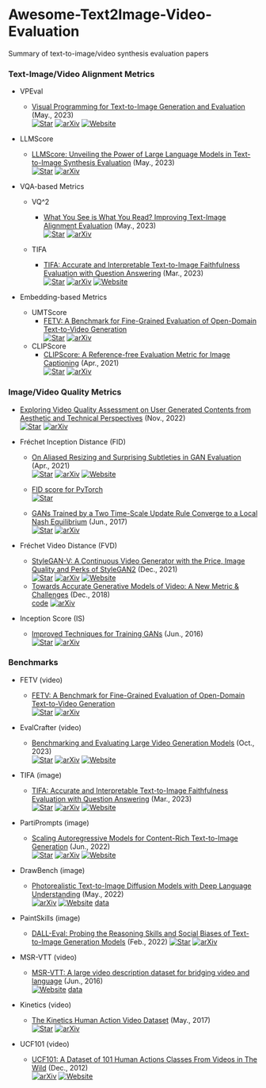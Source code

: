 # Awesome-Text2Image-Video-Evaluation
Summary of text-to-image/video synthesis evaluation papers


### Text-Image/Video Alignment Metrics
+ VPEval
  + [Visual Programming for Text-to-Image Generation and Evaluation](https://arxiv.org/abs/2305.15328) (May., 2023)  
    [![Star](https://img.shields.io/github/stars/aszala/VPEval.svg?style=social&label=Star)](https://github.com/aszala/VPEval)
    [![arXiv](https://img.shields.io/badge/arXiv-b31b1b.svg)](https://arxiv.org/abs/2305.15328)
    [![Website](https://img.shields.io/badge/Website-9cf)](https://vp-t2i.github.io/)
    
+ LLMScore
  + [LLMScore: Unveiling the Power of Large Language Models in Text-to-Image Synthesis Evaluation](https://arxiv.org/abs/2305.11116) (May., 2023)  
    [![Star](https://img.shields.io/github/stars/Yushi-Hu/tifa.svg?style=social&label=Star)](https://github.com/yujielu10/llmscore)
    [![arXiv](https://img.shields.io/badge/arXiv-b31b1b.svg)](https://arxiv.org/abs/2305.11116)

+ VQA-based Metrics
  + VQ^2
    + [What You See is What You Read? Improving Text-Image Alignment Evaluation](https://arxiv.org/abs/2305.10400) (May., 2023)  
      [![Star](https://img.shields.io/github/stars/yonatanbitton/wysiwyr.svg?style=social&label=Star)](https://github.com/yonatanbitton/wysiwyr)
      [![arXiv](https://img.shields.io/badge/arXiv-b31b1b.svg)](https://arxiv.org/abs/2305.10400)
      
  + TIFA
    + [TIFA: Accurate and Interpretable Text-to-Image Faithfulness Evaluation with Question Answering](https://arxiv.org/abs/2303.11897) (Mar., 2023)  
      [![Star](https://img.shields.io/github/stars/Yushi-Hu/tifa.svg?style=social&label=Star)](https://github.com/Yushi-Hu/tifa)
      [![arXiv](https://img.shields.io/badge/arXiv-b31b1b.svg)](https://arxiv.org/abs/2303.11897)
      [![Website](https://img.shields.io/badge/Website-9cf)](https://tifa-benchmark.github.io/)

+ Embedding-based Metrics
  + UMTScore
    + [FETV: A Benchmark for Fine-Grained Evaluation of Open-Domain Text-to-Video Generation](https://neurips.cc/virtual/2023/poster/73413)  
      [![Star](https://img.shields.io/github/stars/llyx97/FETV.svg?style=social&label=Star)](https://github.com/llyx97/FETV)
      [![arXiv](https://img.shields.io/badge/arXiv-b31b1b.svg)](https://arxiv.org/abs/2311.01813)
  + CLIPScore
    + [CLIPScore: A Reference-free Evaluation Metric for Image Captioning](https://arxiv.org/abs/2104.08718) (Apr., 2021)  
      [![Star](https://img.shields.io/github/stars/jmhessel/clipscore.svg?style=social&label=Star)](https://github.com/jmhessel/clipscore)
      [![arXiv](https://img.shields.io/badge/arXiv-b31b1b.svg)](https://arxiv.org/abs/2104.08718)

### Image/Video Quality Metrics
+ [Exploring Video Quality Assessment on User Generated Contents from Aesthetic and Technical Perspectives](https://arxiv.org/abs/2211.04894) (Nov., 2022)  
  [![Star](https://img.shields.io/github/stars/vqassessment/dover.svg?style=social&label=Star)](https://github.com/vqassessment/dover)
  [![arXiv](https://img.shields.io/badge/arXiv-b31b1b.svg)](https://arxiv.org/abs/2211.04894)

+ Fréchet Inception Distance (FID)
  + [On Aliased Resizing and Surprising Subtleties in GAN Evaluation](https://arxiv.org/abs/2104.11222) (Apr., 2021)  
    [![Star](https://img.shields.io/github/stars/GaParmar/clean-fid.svg?style=social&label=Star)](https://github.com/GaParmar/clean-fid)
    [![arXiv](https://img.shields.io/badge/arXiv-b31b1b.svg)](https://arxiv.org/abs/2104.11222)
    [![Website](https://img.shields.io/badge/Website-9cf)](https://www.cs.cmu.edu/~clean-fid/)

  + [FID score for PyTorch](https://github.com/mseitzer/pytorch-fid)  
    [![Star](https://img.shields.io/github/stars/mseitzer/pytorch-fid.svg?style=social&label=Star)](https://github.com/mseitzer/pytorch-fid)

  + [GANs Trained by a Two Time-Scale Update Rule Converge to a Local Nash Equilibrium](https://arxiv.org/abs/1706.08500) (Jun., 2017)  
    [![Star](https://img.shields.io/github/stars/bioinf-jku/TTUR.svg?style=social&label=Star)](https://github.com/bioinf-jku/TTUR) 
    [![arXiv](https://img.shields.io/badge/arXiv-b31b1b.svg)](https://arxiv.org/abs/1706.08500)
  
+ Fréchet Video Distance (FVD)
  + [StyleGAN-V: A Continuous Video Generator with the Price, Image Quality and Perks of StyleGAN2](https://arxiv.org/abs/2112.14683) (Dec., 2021)  
    [![Star](https://img.shields.io/github/stars/universome/stylegan-v.svg?style=social&label=Star)](https://github.com/universome/stylegan-v)
    [![arXiv](https://img.shields.io/badge/arXiv-b31b1b.svg)](https://arxiv.org/abs/2112.14683)
    [![Website](https://img.shields.io/badge/Website-9cf)](https://universome.github.io/stylegan-v)
  + [Towards Accurate Generative Models of Video: A New Metric & Challenges](https://arxiv.org/abs/1812.01717) (Dec., 2018)  
    [code](https://github.com/google-research/google-research/tree/master/frechet_video_distance) 
    [![arXiv](https://img.shields.io/badge/arXiv-b31b1b.svg)](https://arxiv.org/abs/1812.01717)

+ Inception Score (IS)
  + [Improved Techniques for Training GANs](https://arxiv.org/abs/1606.03498) (Jun., 2016)  
    [![Star](https://img.shields.io/github/stars/openai/improved-gan.svg?style=social&label=Star)](https://github.com/openai/improved-gan) 
    [![arXiv](https://img.shields.io/badge/arXiv-b31b1b.svg)](https://arxiv.org/abs/1606.03498)



### Benchmarks
+ FETV (video)
  + [FETV: A Benchmark for Fine-Grained Evaluation of Open-Domain Text-to-Video Generation](https://neurips.cc/virtual/2023/poster/73413)  
    [![Star](https://img.shields.io/github/stars/llyx97/FETV.svg?style=social&label=Star)](https://github.com/llyx97/FETV)
    [![arXiv](https://img.shields.io/badge/arXiv-b31b1b.svg)](https://arxiv.org/abs/2311.01813)

+ EvalCrafter (video)
  + [Benchmarking and Evaluating Large Video Generation Models](https://arxiv.org/abs/2310.11440) (Oct., 2023)  
    [![Star](https://img.shields.io/github/stars/EvalCrafter/EvalCrafter.svg?style=social&label=Star)](https://github.com/EvalCrafter/EvalCrafter)
    [![arXiv](https://img.shields.io/badge/arXiv-b31b1b.svg)](https://arxiv.org/abs/2310.11440)
    [![Website](https://img.shields.io/badge/Website-9cf)](https://evalcrafter.github.io/)

+ TIFA (image)
  + [TIFA: Accurate and Interpretable Text-to-Image Faithfulness Evaluation with Question Answering](https://arxiv.org/abs/2303.11897) (Mar., 2023)  
    [![Star](https://img.shields.io/github/stars/Yushi-Hu/tifa.svg?style=social&label=Star)](https://github.com/Yushi-Hu/tifa)
    [![arXiv](https://img.shields.io/badge/arXiv-b31b1b.svg)](https://arxiv.org/abs/2303.11897)
    [![Website](https://img.shields.io/badge/Website-9cf)](https://tifa-benchmark.github.io/)
    
+ PartiPrompts (image)
  + [Scaling Autoregressive Models for Content-Rich Text-to-Image Generation](https://arxiv.org/abs/2206.10789) (Jun., 2022)  
    [![Star](https://img.shields.io/github/stars/google-research/parti.svg?style=social&label=Star)](https://github.com/google-research/parti)
    [![arXiv](https://img.shields.io/badge/arXiv-b31b1b.svg)](https://arxiv.org/abs/2206.10789)
    [![Website](https://img.shields.io/badge/Website-9cf)](https://sites.research.google/parti/)
    
+ DrawBench (image)
  + [Photorealistic Text-to-Image Diffusion Models with Deep Language Understanding](https://arxiv.org/abs/2205.11487) (May., 2022)  
    [![arXiv](https://img.shields.io/badge/arXiv-b31b1b.svg)](https://arxiv.org/abs/2205.11487)
    [![Website](https://img.shields.io/badge/Website-9cf)](https://imagen.research.google/)
    [data](https://docs.google.com/spreadsheets/d/1y7nAbmR4FREi6npB1u-Bo3GFdwdOPYJc617rBOxIRHY/edit#gid=0)

+ PaintSkills (image)
  + [DALL-Eval: Probing the Reasoning Skills and Social Biases of Text-to-Image Generation Models](https://arxiv.org/abs/2202.04053) (Feb., 2022)
    [![Star](https://img.shields.io/github/stars/j-min/dalleval.svg?style=social&label=Star)](https://github.com/j-min/dalleval)
    [![arXiv](https://img.shields.io/badge/arXiv-b31b1b.svg)](https://arxiv.org/abs/2205.11487)
    
+ MSR-VTT (video)
  + [MSR-VTT: A large video description dataset for bridging video and language](https://www.microsoft.com/en-us/research/publication/msr-vtt-a-large-video-description-dataset-for-bridging-video-and-language/) (Jun., 2016)  
    [![Website](https://img.shields.io/badge/Website-9cf)](https://www.microsoft.com/en-us/research/publication/msr-vtt-a-large-video-description-dataset-for-bridging-video-and-language/)
    [data](https://cove.thecvf.com/datasets/839)
    
+ Kinetics (video)
  + [The Kinetics Human Action Video Dataset](https://arxiv.org/abs/1705.06950) (May., 2017)  
    [![Star](https://img.shields.io/github/stars/j-min/dalleval.svg?style=social&label=Star)](https://github.com/google-deepmind/kinetics-i3d)
    [![arXiv](https://img.shields.io/badge/arXiv-b31b1b.svg)](https://arxiv.org/abs/1705.06950)
    
+ UCF101 (video)
  + [UCF101: A Dataset of 101 Human Actions Classes From Videos in The Wild](https://arxiv.org/abs/1212.0402) (Dec., 2012)  
    [![arXiv](https://img.shields.io/badge/arXiv-b31b1b.svg)](https://arxiv.org/abs/1212.0402)
    [![Website](https://img.shields.io/badge/Website-9cf)](https://www.crcv.ucf.edu/data/UCF101.php)
